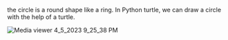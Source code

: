 the circle is a round shape like a ring. In Python turtle, we can draw a circle with the help of a turtle.


![Media viewer 4_5_2023 9_25_38 PM](https://user-images.githubusercontent.com/117975937/233161266-3b213760-d044-45a5-931f-1c3e88de9519.png)

